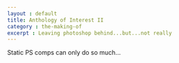 ```yaml
---
layout : default
title: Anthology of Interest II
category : the-making-of
excerpt : Leaving photoshop behind...but...not really
---
```

Static PS comps can only do so much...